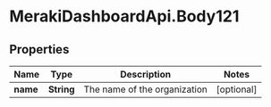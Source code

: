 # MerakiDashboardApi.Body121

## Properties
Name | Type | Description | Notes
------------ | ------------- | ------------- | -------------
**name** | **String** | The name of the organization | [optional] 
